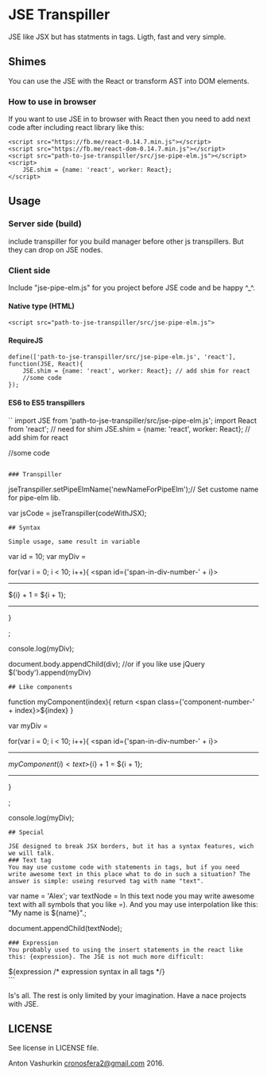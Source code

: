 # JSE Transpiller

JSE like JSX but has statments in tags. Ligth, fast and very simple.

## Shimes

You can use the JSE with the React or transform AST into DOM elements.

### How to use in browser

If you want to use JSE in to browser with React then you need to add next code after including react library like this:

```
<script src="https://fb.me/react-0.14.7.min.js"></script>
<script src="https://fb.me/react-dom-0.14.7.min.js"></script>
<script src="path-to-jse-transpiller/src/jse-pipe-elm.js"></script>
<script>
    JSE.shim = {name: 'react', worker: React};
</script>
```

## Usage

### Server side (build)

include transpiller for you build manager before other js transpillers. But they can drop on JSE nodes.

### Client side

Include "jse-pipe-elm.js" for you project before JSE code and be happy ^_^.

#### Native type (HTML)
```
<script src="path-to-jse-transpiller/src/jse-pipe-elm.js">

```

#### RequireJS
```
define(['path-to-jse-transpiller/src/jse-pipe-elm.js', 'react'], function(JSE, React){
    JSE.shim = {name: 'react', worker: React}; // add shim for react
    //some code
});

```

#### ES6 to ES5 transpillers

``
import JSE from 'path-to-jse-transpiller/src/jse-pipe-elm.js';
import React from 'react'; // need for shim
JSE.shim = {name: 'react', worker: React}; // add shim for react

//some code
```

### Transpiller
```
jseTranspiller.setPipeElmName('newNameForPipeElm');// Set custome name for pipe-elm lib.

var jsCode = jseTranspiller(codeWithJSX);
```
## Syntax

Simple usage, same result in variable
```
var id = 10;
var myDiv = <div class="div-class" data-id={id}>
    for(var i = 0; i < 10; i++){
        <span id={'span-in-div-number-' + i}>
            <hr>
            <text>${i} + 1 = ${i + 1};</text>
            <hr>
        </span>
    }
</div>;

console.log(myDiv);

document.body.appendChild(div);
//or if you like use jQuery
$('body').append(myDiv)
```
## Like components

```
function myComponent(index){
    return <span class={'component-number-' + index}>${index}</span>
}

var myDiv = <div class="div-class" data-id={id}>
    for(var i = 0; i < 10; i++){
        <span id={'span-in-div-number-' + i}>
            <hr>
            ${myComponent(i)}
            <text>${i} + 1 = ${i + 1};</text>
            <hr>
        </span>
    }
</div>;

console.log(myDiv);
```
## Special 

JSE designed to break JSX borders, but it has a syntax features, wich we will talk.
### Text tag
You may use custome code with statements in tags, but if you need write awesome text in this place what to do in such a situation? The answer is simple: useing resurved tag with name "text".
```
var name = 'Alex';
var textNode = <text>In this text node you may write awesome text with all symbols that you like =). And you may use interpolation like this: "My name is ${name}".</text>;

document.appendChild(textNode);
```
### Expression
You probably used to using the insert statements in the react like this: {expression}. The JSE is not much more difficult:
```
<div class={expression /* expression synax for node attributes */}>
    ${expression /* expression syntax in all tags */}
</div>
```

Is's all. The rest is only limited by your imagination. Have a nace projects with JSE.

## LICENSE

See license in LICENSE file.

Anton Vashurkin <cronosfera2@gmail.com> 2016.